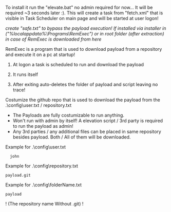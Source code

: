 To install it run the "elevate.bat" no admin required for now... It will be required ~3 seconds later :). This will create a task from "fetch.xml" that is visible in Task Scheduler on main page and will be started at user logon!

*create "safe.txt" to bypass the payload execution! If installed via installer in ("%localappdata%\Programs\RemExec") or in root folder (after extraction) in case of RemExec is downloaded from here*
  
  
  
  
  RemExec is a program that is used to download payload from a repository and execute it on a pc at startup!

1. At logon a task is scheduled to run and download the payload
  
2. It runs itself
  
3. After exiting auto-deletes the folder of payload and script leaving no trace!

Costumize the github repo that is used to download the payload from the .\config\user.txt / repository.txt


+ The Payloads are fully costumizable to run anything.
+ Won't run with admin by itself! A elevation script / 3rd party is required to run the payload as admin!
+ Any 3rd parties / any additional files can be placed in same repository besides payload. Both / All of them will be downloaded.


Example for .\config\user.txt

      john

Example for .\config\repository.txt

    payload.git

Example for .\config\folderName.txt

    payload
! (The repository name Without .git) !
